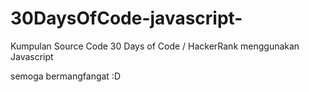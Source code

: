 # 30DaysOfCode-javascript-
Kumpulan Source Code 30 Days of Code / HackerRank menggunakan Javascript

semoga bermangfangat :D
